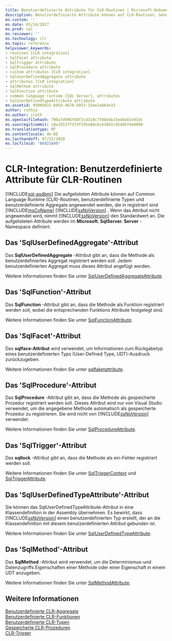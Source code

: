 ```yaml
---
title: Benutzerdefinierte Attribute für CLR-Routinen | Microsoft-Dokumentation
description: Benutzerdefinierte Attribute können auf CLR-Routinen, benutzerdefinierte Typen und benutzerdefinierte Aggregate angewendet werden, die in Microsoft SQL Server registriert sind.
ms.custom: ''
ms.date: 03/14/2017
ms.prod: sql
ms.reviewer: ''
ms.technology: clr
ms.topic: reference
helpviewer_keywords:
- routines [CLR integration]
- SqlFacet attribute
- SqlTrigger attribute
- SqlProcedure attribute
- custom attributes [CLR integration]
- SqlUserDefinedAggregate attribute
- attributes [CLR integration]
- SqlMethod attribute
- SqlFunction attribute
- common language runtime [SQL Server], attributes
- SqlUserDefinedTypeAttribute attribute
ms.assetid: 95069d22-b05d-4670-b053-15ee2a664e33
author: rothja
ms.author: jroth
ms.openlocfilehash: 790a7d99bf88f3cd310c7f08e6b15edda01e91dc
ms.sourcegitcommit: c8e1553ff3fdf295e8dc6ce30d1c454d6fde8088
ms.translationtype: MT
ms.contentlocale: de-DE
ms.lasthandoff: 07/22/2020
ms.locfileid: "86921849"
---
```

# <a name="clr-integration-custom-attributes-for-clr-routines"></a>CLR-Integration: Benutzerdefinierte Attribute für CLR-Routinen
[!INCLUDE[sql-asdbmi](../../../includes/applies-to-version/sql-asdbmi.md)]
  Die aufgelisteten Attribute können auf Common Language Runtime (CLR)-Routinen, benutzerdefinierte Typen und benutzerdefinierte Aggregate angewendet werden, die in registriert sind [!INCLUDE[msCoName](../../../includes/msconame-md.md)] [!INCLUDE[ssNoVersion](../../../includes/ssnoversion-md.md)] . Wenn das Attribut nicht angewendet wird, nimmt [!INCLUDE[ssNoVersion](../../../includes/ssnoversion-md.md)] den Standardwert an. Die aufgelisteten Attribute werden im **Microsoft. SqlServer. Server** -Namespace definiert.  
  
## <a name="the-sqluserdefinedaggregate-attribute"></a>Das 'SqlUserDefinedAggregate'-Attribut  
 Das **SqlUserDefinedAggregate** -Attribut gibt an, dass die Methode als benutzerdefiniertes Aggregat registriert werden soll. Jedem benutzerdefinierten Aggregat muss dieses Attribut angefügt werden.  
  
 Weitere Informationen finden Sie unter [SqlUserDefinedAggregateAttribute](https://go.microsoft.com/fwlink/?LinkId=124626).  
  
## <a name="the-sqlfunction-attribute"></a>Das 'SqlFunction'-Attribut  
 Das **SqlFunction** -Attribut gibt an, dass die Methode als Funktion registriert werden soll, wobei die entsprechenden Funktions Attribute festgelegt sind.  
  
 Weitere Informationen finden Sie unter [SqlFunctionAttribute](https://go.microsoft.com/fwlink/?LinkId=128019).  
  
## <a name="the-sqlfacet-attribute"></a>Das 'SqlFacet'-Attribut  
 Das **sqlface-Attribut** wird verwendet, um Informationen zum Rückgabetyp eines benutzerdefinierten Typs (User-Defined Type, UDT)-Ausdruck zurückzugeben.  
  
 Weitere Informationen finden Sie unter [sqlfaketattribute](https://go.microsoft.com/fwlink/?LinkId=128020).  
  
## <a name="the-sqlprocedure-attribute"></a>Das 'SqlProcedure'-Attribut  
 Das **SqlProcedure** -Attribut gibt an, dass die Methode als gespeicherte Prozedur registriert werden soll. Dieses Attribut wird nur von Visual Studio verwendet, um die angegebene Methode automatisch als gespeicherte Prozedur zu registrieren. Sie wird nicht von [!INCLUDE[ssNoVersion](../../../includes/ssnoversion-md.md)] verwendet.  
  
 Weitere Informationen finden Sie unter [SqlProcedureAttribute](https://go.microsoft.com/fwlink/?LinkId=128021).  
  
## <a name="the-sqltrigger-attribute"></a>Das 'SqlTrigger'-Attribut  
 Das **sqllock** -Attribut gibt an, dass die Methode als ein-Fehler registriert werden soll.  
  
 Weitere Informationen finden Sie unter [SqlTriggerContext](https://go.microsoft.com/fwlink/?LinkId=128022) und [SqlTriggerAttribute](https://go.microsoft.com/fwlink/?LinkId=203898).  
  
## <a name="the-sqluserdefinedtypeattribute"></a>Das 'SqlUserDefinedTypeAttribute'-Attribut  
 Sie können das SqlUserDefinedTypeAttribute-Attribut in eine Klassendefinition in der Assembly übernehmen. Es bewirkt, dass [!INCLUDE[ssNoVersion](../../../includes/ssnoversion-md.md)] einen benutzerdefinierten Typ erstellt, der an die Klassendefinition mit diesem benutzerdefinierten Attribut gebunden ist.  
  
 Weitere Informationen finden Sie unter [SqlUserDefinedTypeAttribute](https://go.microsoft.com/fwlink/?LinkId=128024).  
  
## <a name="the-sqlmethod-attribute"></a>Das 'SqlMethod'-Attribut  
 Das **SqlMethod** -Attribut wird verwendet, um die Determinismus-und Datenzugriffs Eigenschaften einer Methode oder einer Eigenschaft in einem UDT anzugeben.  
  
 Weitere Informationen finden Sie unter [SqlMethodAttribute](https://go.microsoft.com/fwlink/?LinkId=128025).  
  
## <a name="see-also"></a>Weitere Informationen  
 [Benutzerdefinierte CLR-Aggregate](../../../relational-databases/clr-integration-database-objects-user-defined-functions/clr-user-defined-aggregates.md)   
 [Benutzerdefinierte CLR-Funktionen](../../../relational-databases/clr-integration-database-objects-user-defined-functions/clr-user-defined-functions.md)   
 [Benutzerdefinierte CLR-Typen](../../../relational-databases/clr-integration-database-objects-user-defined-types/clr-user-defined-types.md)   
 [Gespeicherte CLR-Prozeduren](https://msdn.microsoft.com/library/bbdd51b2-a9b4-4916-ba6f-7957ac6c3f33)   
 [CLR-Trigger](https://msdn.microsoft.com/library/302a4e4a-3172-42b6-9cc0-4a971ab49c1c)  
  
  
